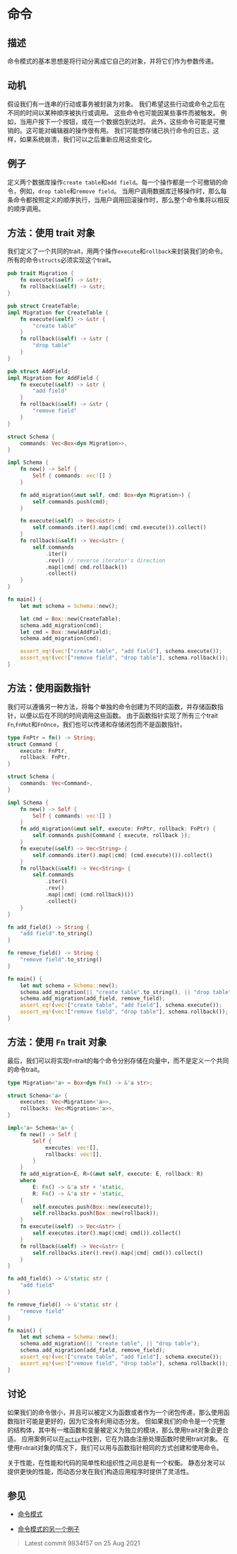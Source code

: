 # 命令

## 描述

命令模式的基本思想是将行动分离成它自己的对象，并将它们作为参数传递。

## 动机

假设我们有一连串的行动或事务被封装为对象。
我们希望这些行动或命令之后在不同的时间以某种顺序被执行或调用。
这些命令也可能因某些事件而被触发。
例如，当用户按下一个按钮，或在一个数据包到达时。
此外，这些命令可能是可撤销的。这可能对编辑器的操作很有用。 
我们可能想存储已执行命令的日志，这样，如果系统崩溃，我们可以之后重新应用这些变化。

## 例子

定义两个数据库操作`create table`和`add field`。每一个操作都是一个可撤销的命令，例如，`drop table`和`remove field`。
当用户调用数据库迁移操作时，那么每条命令都按照定义的顺序执行，当用户调用回滚操作时，那么整个命令集将以相反的顺序调用。

## 方法：使用 trait 对象

我们定义了一个共同的trait，用两个操作`execute`和`rollback`来封装我们的命令。所有的命令`structs`必须实现这个trait。

```rust
pub trait Migration {
    fn execute(&self) -> &str;
    fn rollback(&self) -> &str;
}

pub struct CreateTable;
impl Migration for CreateTable {
    fn execute(&self) -> &str {
        "create table"
    }
    fn rollback(&self) -> &str {
        "drop table"
    }
}

pub struct AddField;
impl Migration for AddField {
    fn execute(&self) -> &str {
        "add field"
    }
    fn rollback(&self) -> &str {
        "remove field"
    }
}

struct Schema {
    commands: Vec<Box<dyn Migration>>,
}

impl Schema {
    fn new() -> Self {
        Self { commands: vec![] }
    }

    fn add_migration(&mut self, cmd: Box<dyn Migration>) {
        self.commands.push(cmd);
    }

    fn execute(&self) -> Vec<&str> {
        self.commands.iter().map(|cmd| cmd.execute()).collect()
    }
    fn rollback(&self) -> Vec<&str> {
        self.commands
            .iter()
            .rev() // reverse iterator's direction
            .map(|cmd| cmd.rollback())
            .collect()
    }
}

fn main() {
    let mut schema = Schema::new();

    let cmd = Box::new(CreateTable);
    schema.add_migration(cmd);
    let cmd = Box::new(AddField);
    schema.add_migration(cmd);

    assert_eq!(vec!["create table", "add field"], schema.execute());
    assert_eq!(vec!["remove field", "drop table"], schema.rollback());
}
```

## 方法：使用函数指针

我们可以遵循另一种方法，将每个单独的命令创建为不同的函数，并存储函数指针，以便以后在不同的时间调用这些函数。
由于函数指针实现了所有三个trait `Fn`,`FnMut`和`FnOnce`，我们也可以传递和存储闭包而不是函数指针。

```rust
type FnPtr = fn() -> String;
struct Command {
    execute: FnPtr,
    rollback: FnPtr,
}

struct Schema {
    commands: Vec<Command>,
}

impl Schema {
    fn new() -> Self {
        Self { commands: vec![] }
    }
    fn add_migration(&mut self, execute: FnPtr, rollback: FnPtr) {
        self.commands.push(Command { execute, rollback });
    }
    fn execute(&self) -> Vec<String> {
        self.commands.iter().map(|cmd| (cmd.execute)()).collect()
    }
    fn rollback(&self) -> Vec<String> {
        self.commands
            .iter()
            .rev()
            .map(|cmd| (cmd.rollback)())
            .collect()
    }
}

fn add_field() -> String {
    "add field".to_string()
}

fn remove_field() -> String {
    "remove field".to_string()
}

fn main() {
    let mut schema = Schema::new();
    schema.add_migration(|| "create table".to_string(), || "drop table".to_string());
    schema.add_migration(add_field, remove_field);
    assert_eq!(vec!["create table", "add field"], schema.execute());
    assert_eq!(vec!["remove field", "drop table"], schema.rollback());
}
```

## 方法：使用 `Fn` trait 对象

最后，我们可以将实现`Fn`trait的每个命令分别存储在向量中，而不是定义一个共同的命令trait。

```rust
type Migration<'a> = Box<dyn Fn() -> &'a str>;

struct Schema<'a> {
    executes: Vec<Migration<'a>>,
    rollbacks: Vec<Migration<'a>>,
}

impl<'a> Schema<'a> {
    fn new() -> Self {
        Self {
            executes: vec![],
            rollbacks: vec![],
        }
    }
    fn add_migration<E, R>(&mut self, execute: E, rollback: R)
    where
        E: Fn() -> &'a str + 'static,
        R: Fn() -> &'a str + 'static,
    {
        self.executes.push(Box::new(execute));
        self.rollbacks.push(Box::new(rollback));
    }
    fn execute(&self) -> Vec<&str> {
        self.executes.iter().map(|cmd| cmd()).collect()
    }
    fn rollback(&self) -> Vec<&str> {
        self.rollbacks.iter().rev().map(|cmd| cmd()).collect()
    }
}

fn add_field() -> &'static str {
    "add field"
}

fn remove_field() -> &'static str {
    "remove field"
}

fn main() {
    let mut schema = Schema::new();
    schema.add_migration(|| "create table", || "drop table");
    schema.add_migration(add_field, remove_field);
    assert_eq!(vec!["create table", "add field"], schema.execute());
    assert_eq!(vec!["remove field", "drop table"], schema.rollback());
}
```

## 讨论

如果我们的命令很小，并且可以被定义为函数或者作为一个闭包传递，那么使用函数指针可能是更好的，因为它没有利用动态分发。 
但如果我们的命令是一个完整的结构体，其中有一堆函数和变量被定义为独立的模块，那么使用trait对象会更合适。
应用案例可以在[`actix`](https://actix.rs/)中找到，它在为路由注册处理函数时使用trait对象。
在使用`Fn`trait对象的情况下，我们可以用与函数指针相同的方式创建和使用命令。

关于性能，在性能和代码的简单性和组织性之间总是有一个权衡。
静态分发可以提供更快的性能，而动态分发在我们构造应用程序时提供了灵活性。

## 参见

- [命令模式](https://en.wikipedia.org/wiki/Command_pattern)

- [命令模式的另一个例子](https://web.archive.org/web/20210223131236/https://chercher.tech/rust/command-design-pattern-rust)

> Latest commit 9834f57 on 25 Aug 2021